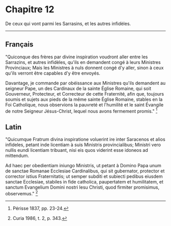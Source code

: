 # Chapitre 12

De ceux qui vont parmi les Sarrasins, et les autres infidèles.

***

## Français

"Quiconque des frères par divine inspiration voudront aller entre les Sarrazins, et autres infidèles, qu'ils en demandent congé à leurs Ministres Provinciaux; Mais les Ministres à nuls donnent congé d'y aller, sinon à ceux qu'ils verront être capables d'y être envoyés. 

Davantage, je commande par obéissance aux Ministres qu'ils demandent au seigneur Pape, un des Cardinaux de la sainte Église Romaine, qui soit Gouverneur, Protecteur, et Correcteur de cette Fraternité, afin que, toujours soumis et sujets aux pieds de la même sainte Église Romaine, stables en la Foi Catholique, nous observions la pauvreté et l'humilité et le saint Évangile de notre Seigneur Jésus-Christ, lequel nous avons fermement promis." [^1]

[^1]: Périsse 1837, pp. 23-24.

## Latin

"Quicumque Fratrum divina inspiratione voluerint ire inter Saracenos et alios infideles, petant inde licentiam à suis Ministris provincialibus; Ministri vero nullis eundi licentiam tribuant, nisi eis quos viderint esse idoneos ad mittendum. 

Ad haec per obedientiam iniungo Ministris, ut petant à Domino Papa unum de sanctae Romanae Ecclesiae Cardinalibus, qui sit gubernator, protector et corrector istius Fraternitatis; ut semper subditi et subiecti pedibus eiusdem sanctae Ecclesiae, stabiles in fide catholica, paupertatem et humilitatem, et sanctum Evangelium Domini nostri Iesu Christi, quod firmiter promisimus, observemus." [^2]

[^2]: Curia 1986, t. 2, p. 343.

